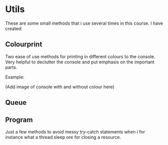 # Utils
These are some small methods that i use several times in this course. I have created:
## Colourprint
Two ease of use methods for printing in different colours to the console. Very helpful to declutter the console and put emphasis on the important parts. 

Example:

(Add image of console with and without colour here)

## Queue


## Program
Just a few methods to avoid messy try-catch statements when i for instance what a thread.sleep ore for closing a resource.
